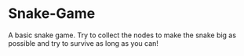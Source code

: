 # Snake-Game
A basic snake game. Try to collect the nodes to make the snake big as possible and try to survive as long as you can!
